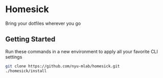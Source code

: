 # Homesick

Bring your dotfiles wherever you go

## Getting Started

Run these commands in a new environment to apply all your favorite CLI settings
```bash
git clone https://github.com/nyu-mlab/homesick.git
./homesick/install
```
